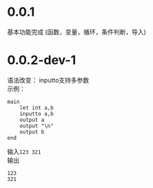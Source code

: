 # 0.0.1
基本功能完成
(函数，变量，循环，条件判断，导入)

# 0.0.2-dev-1
语法改变：
inputto支持多参数  
示例：
```sblang2c
main
    let int a,b
    inputto a,b
    output a
    output "\n"
    output b
end
```
输入`123 321`  
输出
```
123
321
```